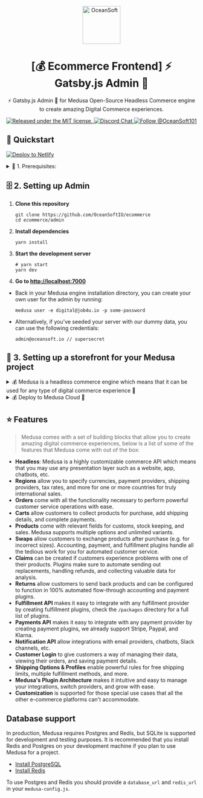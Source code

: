 <p align="center">
  <a href="https://ecommerce.oceansoft.io">
    <img alt="OceanSoft" src="https://academy.job4u.io/static/b5b477f8d3c818783b0ec3fb68a5e570/e64f1/logo.webp" width="100" />
  </a>
</p>
<h1 align="center">
  [💰 Ecommerce Frontend] ⚡ Gatsby.js Admin 💎
</h1>

<p align="center">
⚡ Gatsby.js Admin 💎 for Medusa Open-Source Headless Commerce engine to create amazing Digital Commerce experiences.
</p>

<p align="center">
  <a href="https://github.com/OceanSoftIO/ecommerce/blob/main/LICENSE">
    <img src="https://img.shields.io/badge/license-MIT-blue" alt="Released under the MIT license." />
  </a>
  <a href="https://discord.gg/KAS8GBjs">
    <img src="https://img.shields.io/badge/chat-on%20discord-7289DA.svg" alt="Discord Chat" />
  </a>
  <a href="https://twitter.com/intent/follow?screen_name=OceanSoft101">
    <img src="https://img.shields.io/twitter/follow/OceanSoft101.svg?label=Follow%20@OceanSoft101" alt="Follow @OceanSoft101" />
  </a>
</p>


## 🚀 Quickstart

[![Deploy to Netlify](https://www.netlify.com/img/deploy/button.svg)](https://app.netlify.com/start/deploy?repository=https://https://github.com/OceanSoftIO/ecommerce)

<details>
<summary>🚦 1. Prerequisites:</summary>
  
  * ✅ [eCommerce Backend](https://github.com/medusajs/medusa)

    ```
    echo "Install the Medusa CLI"
    yarn global add @medusajs/medusa

    medusa new backend
    # medusa new backend --seed

    cd backend
    # medusa develop
    yarn start

    echo "Testing APIs"
    curl localhost:9000/store/products | python -m json.tool

    ```

  * ✅ An [eCommerce Backend Docker](https://github.com/OceanSoftIO/ecommerce/blob/main/docker/) should be running locally on port 9000.

  > After these above steps and only a couple of minutes, you now have a complete commerce engine running locally. You may now explore [the documentation](https://docs.medusa-commerce.com/api) to learn how to interact with the Medusa API. You may also add [plugins](https://github.com/medusajs/medusa/tree/master/packages) to your eCommerce Store by specifying them in your `medusa-config.js` file.

</details>
    

## 🗄 2. Setting up Admin

1. **Clone this repository**
   ```
   git clone https://github.com/OceanSoftIO/ecommerce
   cd ecommerce/admin
   ```
2. **Install dependencies**
   ```
   yarn install
   ```
3. **Start the development server**
   ```
   # yarn start
   yarn dev
   ```
4. **Go to [http://localhost:7000](http://localhost:7000)**

* Back in your Medusa engine installation directory, you can create your own user for the admin by running:

    ```
    medusa user -e digital@job4u.io -p some-password
    ```
 
 * Alternatively, if you've seeded your server with our dummy data, you can use the following credentials:
 
    ```
    admin@oceansoft.io // supersecret
    ```

## 🛒 3. Setting up a storefront for your Medusa project

<details>
<summary>💰 Medusa is a headless commerce engine which means that it can be used for any type of digital commerce experience 💎</summary>
  
  * you may use it as the backend for an app, a voice application, social commerce experiences, or a traditional e-commerce website, you may even want to integrate Medusa into your own software to enable commerce functionality. All of these are use cases that Medusa supports - to learn more read the documentation or reach out.

  * To provide a quick way to get you started with a storefront install one of our traditional e-commerce starters:

    - [ ] [Gatsby Starter](https://github.com/medusajs/gatsby-starter-medusa)
      ```
      npm install -g gatsby-cli
      gatsby new my-medusa-storefront https://github.com/medusajs/gatsby-starter-medusa
      ```
    - [x] [Nextjs Starter](https://github.com/medusajs/nextjs-starter-medusa)
      ```
      npx create-next-app -e https://github.com/medusajs/nextjs-starter-medusa my-medusa-storefront
      ```
  
  * With your starter and your eCommerce Store running, you can open http://localhost:8000 (for Gatsby) or http://localhost:3000 (for Nextjs) in your browser and view the products in your store, build a cart, add shipping details and pay and complete an order.
  
</details>
  
<details>
<summary>💰 Deploy to Medusa Cloud 💎</summary>
  
  * With your project in local development, you can link your Medusa instance to Medusa Cloud - this will allow you to manage your store, view orders, and test out the amazing functionalities that you are building. Linking your project to Medusa Cloud requires that you have a Medusa Cloud account.

    1. **Authenticate your CLI with Medusa Cloud:**
       ```
       medusa login
       ```

    2. **Link project**
       ```
       medusa link --develop
       ```

  * You can now navigate to Orders in Medusa Cloud to view the orders in your local Medusa project, just like you would if your store was running in production.

</details>


## ⭐️ Features

> Medusa comes with a set of building blocks that allow you to create amazing digital commerce experiences, below is a list of some of the features that Medusa come with out of the box:

- **Headless**: Medusa is a highly customizable commerce API which means that you may use any presentation layer such as a website, app, chatbots, etc.
- **Regions** allow you to specify currencies, payment providers, shipping providers, tax rates, and more for one or more countries for truly international sales.
- **Orders** come with all the functionality necessary to perform powerful customer service operations with ease.
- **Carts** allow customers to collect products for purchase, add shipping details, and complete payments.
- **Products** come with relevant fields for customs, stock keeping, and sales. Medusa supports multiple options and unlimited variants.
- **Swaps** allow customers to exchange products after purchase (e.g. for incorrect sizes). Accounting, payment, and fulfillment plugins handle all the tedious work for you for automated customer service.
- **Claims** can be created if customers experience problems with one of their products. Plugins make sure to automate sending out replacements, handling refunds, and collecting valuable data for analysis.
- **Returns** allow customers to send back products and can be configured to function in 100% automated flow-through accounting and payment plugins.
- **Fulfillment API** makes it easy to integrate with any fulfillment provider by creating fulfillment plugins, check the `/packages` directory for a full list of plugins.
- **Payments API** makes it easy to integrate with any payment provider by creating payment plugins, we already support Stripe, Paypal, and Klarna.
- **Notification API** allow integrations with email providers, chatbots, Slack channels, etc. 
- **Customer Login** to give customers a way of managing their data, viewing their orders, and saving payment details. 
- **Shipping Options & Profiles** enable powerful rules for free shipping limits, multiple fulfillment methods, and more.
- **Medusa's Plugin Architecture** makes it intuitive and easy to manage your integrations, switch providers, and grow with ease.
- **Customization** is supported for those special use cases that all the other e-commerce platforms can't accommodate.

## Database support

In production, Medusa requires Postgres and Redis, but SQLite is supported for development and testing purposes. It is recommended that you install Redis and Postgres on your development machine if you plan to use Medusa for a project.

- [Install PostgreSQL](https://www.postgresql.org/download/)
- [Install Redis](https://redis.io/download)

To use Postgres and Redis you should provide a `database_url` and `redis_url` in your `medusa-config.js`.
